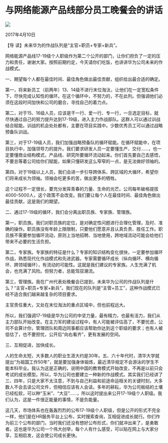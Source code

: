 # 与网络能源产品线部分员工晚餐会的讲话
<img class="pv" src="https://api.visitor.plantree.me/visitor-badge/pv?namespace=plantree.me&key=renzhengfei-speeches/./docs/speeches/2017/04/与网络能源产品线部分员工晚餐会的讲话.md">


2017年4月10日



【导  读】未来华为的作战队列是“主官+职员+专家+新兵”。



网络能源产品线17-19级个人职级作为第二个公开的部门，让你们担负了一定的压力和责任，谢谢大家。按照前期约定，今天请你们吃饭，也讲讲华为公司未来的作战模式。

一、期望每个人都在最佳时间、最佳角色做出最佳贡献，组织给出最合适的确定。

第一，将来新员工（前两年）13、14级不进行末位淘汰，让他们在一定宽松条件下，尽快完成认知性的循环。在这个循环中，不努力的，不在此列。但强调他们必须在这段时间加快和公司的磨合，寻找自己的着力点。

第二，对于15、16级人员，应该是干一行、爱一行、专一行，一旦选定目标，就尽快通过自己的努力提升达到17-19级，进入主力作战部队。这群人可以通过训战结合赋能。训战的机会处处都有，主要在项目实践中。少数优秀员工可以通过战略预备队训战。

第三，对于17-19级人员，我们加强战略预备队的循环赋能。在循环赋能中，在项目执行中，加强领导力的提升。我们要求研发人员一定要懂生产、交付……，也一定要懂商业结构模式，产品线、研究所要循环流动起来。你们首先要自己去感悟，不要总等着公司给你们赋能，如果只懂研发这么窄窄的一点，是无法做好领袖的。

第四，对于19级以上人员，我们会进一步引导跨体系、跨区域的大循环，希望你们将来成长为领袖。领袖会吃更多的苦，做出更多的牺牲。

这个过程不一定很长，要充分发挥青春的力量、生命的光芒。公司每年破格提拔4000-5000人，这个政策不会改变。我们要让每个人在最佳时间、最佳角色做出最佳贡献，这是我们的期望。

二、通过17-19级的循环，我们会分离出职员族、专家族、管理族。

第一，职员族。我们对职员族的定位，是对确定性问题进行合理化管理，及时、准确的操作。职员族没有年龄上限限制，只要他们愿意并且认真负责、胜任工作。职员族不需要参加循环流动，原则上当地招聘、当地使用，跨地域流动可能会给他们带来不必要的生活负担。

第二，专家族。专家族的特征是什么？专家的知识结构变化很快，一定要参加循环作战，熟悉现代化作战模式和先进武器。专家需要循环成长（纵向循环、横向循环、跨领域循环），有流动的可能性。这就是我们建议的专家族。人生充满了机会，也充满了风险。但努力者，总能驾驭潮流。

第三，管理族。我在广州代表处晚餐会已提到，未来华为公司的作战队列是什么？“主官+职员+专家+新兵”。我们现在的队列是“主管+员工”，这种作战模式已经不适合我们越来越复杂的项目要求。

主官责任重大，又处在末位淘汰的重点区域中，但也前程远大。

所以，我们强调17-19级是华为公司的中坚力量，最有精力，也最有活力，我们从主力部队开始改变。在主力军的建设过程中，有人可能被评估高了，不要忧虑，公司不会算计你，管理团队和周边同事都应该帮助你达到这个职级的要求；也有人被低估了，也不要担忧，公开后“向右看齐”，更有发展的空间。

三、互相促进，加快成长。

人的生命太短，大多数人的职业生涯大约是30年。五、六十年代时，清华大学就提出“为祖国工作50年”，就是要加强身体锻炼，最近清华规定不会游泳的学生不能本科毕业。我认为这是正确的，说明中国的教育模式开始改变，不再是以前只会考试的成长模型。所以，华为公司也要建立一种新的作战模式。其实我们已经讲了三、四年，只是大家不太注意，不到与自己利益和前途命运相关的关键时刻，大多数人不会去读公司文件，但相信应该有人会读。多年的耕耘，华为公司板结的土壤已经松软，可以种“玉米”、“大豆”……，所以这时提出来公开17-19级个人职级。我们认为，这是一件很正能量的事情，不是负能量。

这几天，市场体系也在轰轰烈烈的公布17-19级个人职级，但是公开的形式不完全一样，他们是在HR服务平台上公布，实时搜索查询，互相促进成长就行。你们作为前三个公布的部门，当时我们还没有想好公布形式，你们就冲出来了，是勇敢者。这也是华为公司一个伟大创举，每个人有什么感受，可以贴在网上与大家分享，互相启发，这会使公司成长更快。

